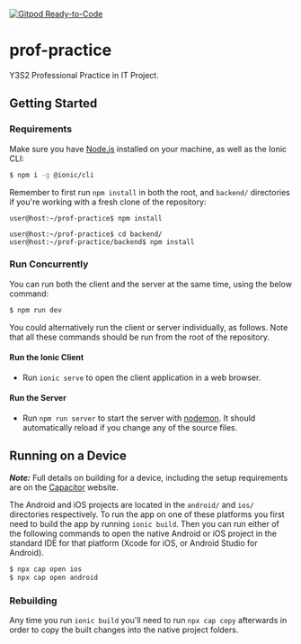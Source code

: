 [![Gitpod Ready-to-Code](https://img.shields.io/badge/Gitpod-Ready--to--Code-blue?logo=gitpod)](https://gitpod.io/#https://github.com/daniel-keogh/prof-practice) 

# prof-practice

Y3S2 Professional Practice in IT Project.

## Getting Started

### Requirements

Make sure you have [Node.js](https://nodejs.org/en/) installed on your machine, as well as the Ionic CLI:

```sh
$ npm i -g @ionic/cli
```

Remember to first run `npm install` in both the root, and `backend/` directories if you're working with a fresh clone of the repository:

```console
user@host:~/prof-practice$ npm install

user@host:~/prof-practice$ cd backend/
user@host:~/prof-practice/backend$ npm install
```

### Run Concurrently

You can run both the client and the server at the same time, using the below command:

```sh
$ npm run dev
```

You could alternatively run the client or server individually, as follows.
Note that all these commands should be run from the root of the repository.

#### Run the Ionic Client

- Run `ionic serve` to open the client application in a web browser.

#### Run the Server

- Run `npm run server` to start the server with [nodemon](https://www.npmjs.com/package/nodemon).
It should automatically reload if you change any of the source files.

## Running on a Device

**_Note:_** Full details on building for a device, including the setup requirements are on the [Capacitor](https://capacitor.ionicframework.com/docs/getting-started/dependencies) website.

The Android and iOS projects are located in the `android/` and `ios/` directories respectively. To run the app on one of these platforms you first need to build the app by running `ionic build`. Then you can run either of the following commands to open the native Android or iOS project in the standard IDE for that platform (Xcode for iOS, or Android Studio for Android).

```sh
$ npx cap open ios
$ npx cap open android
```

### Rebuilding

Any time you run `ionic build` you'll need to run `npx cap copy` afterwards in order to copy the built changes into the native project folders.
